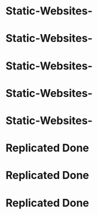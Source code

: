 # Static-Websites-
# Static-Websites-

# Static-Websites-

# Static-Websites-

# Static-Websites-

# Replicated Done

# Replicated Done
# Replicated Done
